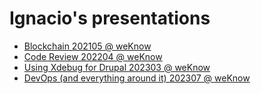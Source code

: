 # Ignacio's presentations

- [Blockchain 202105 @ weKnow](https://ibonelli.github.io/presentations/blockchain/blockchain.html)
- [Code Review 202204 @ weKnow](https://ibonelli.github.io/presentations/codeReview/codeReview.html)
- [Using Xdebug for Drupal 202303 @ weKnow](https://ibonelli.github.io/presentations/xDebug/xDebug.html)
- [DevOps (and everything around it) 202307 @ weKnow](https://ibonelli.github.io/presentations/DevOps/devops.html)
